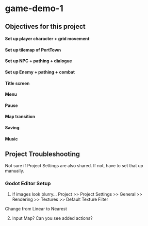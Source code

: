 # game-demo-1


## Objectives for this project

#### Set up player character + grid movement
#### Set up tilemap of PortTown
#### Set up NPC + pathing + dialogue
#### Set up Enemy + pathing + combat
#### Title screen
#### Menu
#### Pause
#### Map transition
#### Saving
#### Music

## Project Troubleshooting

Not sure if Project Settings are also shared. If not, have to set that up manually. 

### Godot Editor Setup
1. If images look blurry...
Project >> Project Settings >> General >> Rendering >> Textures >> Default Texture Filter

  Change from Linear to Nearest

2. Input Map? Can you see added actions?
